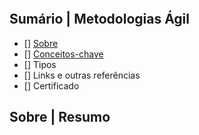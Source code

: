 ![]()

## Sumário | Metodologias Ágil

- [] [Sobre]()
- [] [Conceitos-chave]()
- [] Tipos
- [] Links e outras referências
- [] Certificado
      
## Sobre | Resumo
>
> 